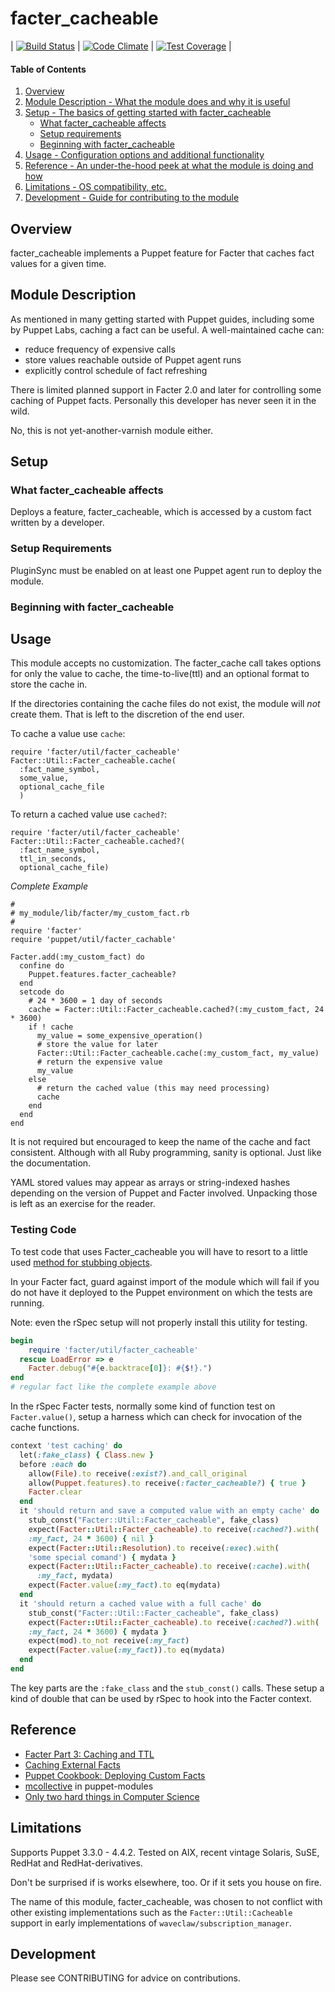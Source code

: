 # facter\_cacheable

| [![Build Status](https://travis-ci.org/waveclaw/puppet-facter_cacheable.svg?branch=master)](https://travis-ci.org/waveclaw/puppet-facter_cacheable) | [![Code Climate](https://codeclimate.com/github/waveclaw/puppet-facter_cacheable/badges/gpa.svg)](https://codeclimate.com/github/waveclaw/puppet-facter_cacheable) | [![Test Coverage](https://codeclimate.com/github/waveclaw/puppet-facter_cacheable/badges/coverage.svg)](https://codeclimate.com/github/waveclaw/puppet-facter_cacheable/coverage) |

#### Table of Contents

1. [Overview](#overview)
2. [Module Description - What the module does and why it is useful](#module-description)
3. [Setup - The basics of getting started with facter\_cacheable](#setup)
    * [What facter\_cacheable affects](#what-facter\_cacheable-affects)
    * [Setup requirements](#setup-requirements)
    * [Beginning with facter\_cacheable](#beginning-with-facter\_cacheable)
4. [Usage - Configuration options and additional functionality](#usage)
5. [Reference - An under-the-hood peek at what the module is doing and how](#reference)
5. [Limitations - OS compatibility, etc.](#limitations)
6. [Development - Guide for contributing to the module](#development)

## Overview

facter\_cacheable implements a Puppet feature for Facter that caches fact values
for a given time.

## Module Description

As mentioned in many getting started with Puppet guides, including some by
Puppet Labs, caching a fact can be useful.
A well-maintained cache can:
 * reduce frequency of expensive calls
 * store values reachable outside of Puppet agent runs
 * explicitly control schedule of fact refreshing


 There is limited planned support in Facter 2.0 and later for controlling some
 caching of Puppet facts.  Personally this developer has never seen it in the
 wild.

 No, this is not yet-another-varnish module either.

## Setup

### What facter\_cacheable affects

Deploys a feature, facter\_cacheable, which is accessed by a custom fact written
by a developer.

### Setup Requirements

PluginSync must be enabled on at least one Puppet agent run to deploy the module.

### Beginning with facter\_cacheable

## Usage

This module accepts no customization.  The facter\_cache call takes options for
only the value to cache, the time-to-live(ttl) and an optional format to store
the cache in.

If the directories containing the cache files do not exist, the module will _not_
create them.  That is left to the discretion of the end user.

To cache a value use `cache`:
```
require 'facter/util/facter_cacheable'
Facter::Util::Facter_cacheable.cache(
  :fact_name_symbol,
  some_value,
  optional_cache_file
  )
```

To return a cached value use `cached?`:
```
require 'facter/util/facter_cacheable'
Facter::Util::Facter_cacheable.cached?(
  :fact_name_symbol,
  ttl_in_seconds,
  optional_cache_file)
```
*Complete Example*

```
#
# my_module/lib/facter/my_custom_fact.rb
#
require 'facter'
require 'puppet/util/facter_cachable'

Facter.add(:my_custom_fact) do
  confine do
    Puppet.features.facter_cacheable?
  end
  setcode do
    # 24 * 3600 = 1 day of seconds
    cache = Facter::Util::Facter_cacheable.cached?(:my_custom_fact, 24 * 3600)
    if ! cache
      my_value = some_expensive_operation()
      # store the value for later
      Facter::Util::Facter_cacheable.cache(:my_custom_fact, my_value)
      # return the expensive value
      my_value
    else
      # return the cached value (this may need processing)
      cache
    end
  end
end
```

It is not required but encouraged to keep the name of the cache and fact
consistent. Although with all Ruby programming, sanity is optional. Just like
the documentation.

YAML stored values may appear as arrays or string-indexed hashes depending on
the version of Puppet and Facter involved.  Unpacking those is left as an
exercise for the reader.

### Testing Code

To test code that uses Facter\_cacheable you will have to resort to a little
used [method for stubbing objects](https://github.com/rspec/rspec-mocks).

In your Facter fact, guard against import of the module which will fail if you
do not have it deployed to the Puppet environment on which the tests are running.

Note: even the rSpec setup will not properly install this utility for testing.

```ruby
begin
    require 'facter/util/facter_cacheable'
  rescue LoadError => e
    Facter.debug("#{e.backtrace[0]}: #{$!}.")
end
# regular fact like the complete example above
```

In the rSpec Facter tests, normally some kind of function test on
`Facter.value()`, setup a harness which can check for invocation of the cache
functions.

```ruby
context 'test caching' do
  let(:fake_class) { Class.new }
  before :each do
    allow(File).to receive(:exist?).and_call_original
    allow(Puppet.features).to receive(:facter_cacheable?) { true }
    Facter.clear
  end
  it 'should return and save a computed value with an empty cache' do
    stub_const("Facter::Util::Facter_cacheable", fake_class)
    expect(Facter::Util::Facter_cacheable).to receive(:cached?).with(
    :my_fact, 24 * 3600) { nil }
    expect(Facter::Util::Resolution).to receive(:exec).with(
    'some special comand') { mydata }
    expect(Facter::Util::Facter_cacheable).to receive(:cache).with(
      :my_fact, mydata)
    expect(Facter.value(:my_fact).to eq(mydata)
  end
  it 'should return a cached value with a full cache' do
    stub_const("Facter::Util::Facter_cacheable", fake_class)
    expect(Facter::Util::Facter_cacheable).to receive(:cached?).with(
    :my_fact, 24 * 3600) { mydata }
    expect(mod).to_not receive(:my_fact)
    expect(Facter.value(:my_fact)).to eq(mydata)
  end
end
```

The key parts are the `:fake_class` and the `stub_const()` calls.  These setup
a kind of double that can be used by rSpec to hook into the Facter context.

## Reference

 * [Facter Part 3: Caching and TTL](https://puppet.com/blog/facter-part-3-caching-and-ttl)
 * [Caching External Facts](https://projects.puppetlabs.com/projects/facter/wiki/CachingExternalFacts)
 * [Puppet Cookbook: Deploying Custom Facts](http://www.puppetcookbook.com/posts/deploying-custom-facts-in-modules.html)
 * [mcollective](https://github.com/breerly/puppet-modules/blob/master/mcollective/files/plugins/facts/facter/facter.rb) in puppet-modules
 * [Only two hard things in Computer Science](http://martinfowler.com/bliki/TwoHardThings.html)

## Limitations

Supports Puppet 3.3.0 - 4.4.2.  Tested on AIX, recent vintage Solaris, SuSE,
RedHat and RedHat-derivatives.

Don't be surprised if is works elsewhere, too.  Or if it sets you house on fire.

The name of this module, facter\_cacheable, was chosen to not conflict with other
existing implementations such as the `Facter::Util::Cacheable` support in early
implementations of `waveclaw/subscription_manager`.

## Development

Please see CONTRIBUTING for advice on contributions.
